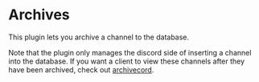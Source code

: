 # Archives

This plugin lets you archive a channel to the database.

Note that the plugin only manages the discord side of inserting a channel into the database. If you want a client to view these channels after they have been archived, check out [archivecord](https://github.com/iDarkLightning/archivecord).

